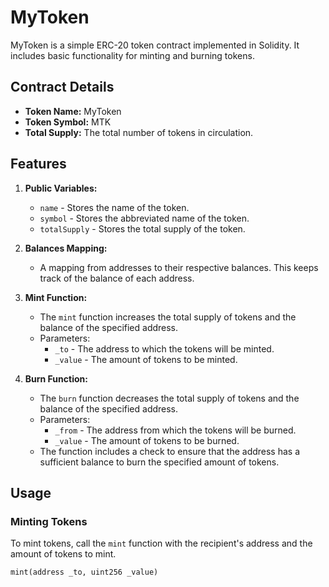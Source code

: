 # MyToken

MyToken is a simple ERC-20 token contract implemented in Solidity. It includes basic functionality for minting and burning tokens.

## Contract Details

- **Token Name:** MyToken
- **Token Symbol:** MTK
- **Total Supply:** The total number of tokens in circulation.

## Features

1. **Public Variables:** 
    - `name` - Stores the name of the token.
    - `symbol` - Stores the abbreviated name of the token.
    - `totalSupply` - Stores the total supply of the token.

2. **Balances Mapping:**
    - A mapping from addresses to their respective balances. This keeps track of the balance of each address.

3. **Mint Function:**
    - The `mint` function increases the total supply of tokens and the balance of the specified address.
    - Parameters:
      - `_to` - The address to which the tokens will be minted.
      - `_value` - The amount of tokens to be minted.

4. **Burn Function:**
    - The `burn` function decreases the total supply of tokens and the balance of the specified address.
    - Parameters:
      - `_from` - The address from which the tokens will be burned.
      - `_value` - The amount of tokens to be burned.
    - The function includes a check to ensure that the address has a sufficient balance to burn the specified amount of tokens.

## Usage

### Minting Tokens

To mint tokens, call the `mint` function with the recipient's address and the amount of tokens to mint.

```solidity
mint(address _to, uint256 _value)
